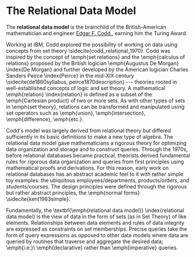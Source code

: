 # The Relational Data Model 


The **relational data model** is the brainchild of the British-American mathematician and engineer [Edgar F. Codd.](https://amturing.acm.org/award_winners/codd_1000892.cfm), earning him the Turing Award.

Working at IBM, Codd explored the possibility of working on data using concepts from set theory  \sidecite{codd_relational_1970}.
Codd was inspired by the concept of \emph{set relations} and the \emph{calculus of relations} proposed by the British logician \emph{Augustus De Morgan} \index{De Morgan} and further developed by the American logician Charles Sanders Peirce \index{Peirce} in the mid-XIX century \sidecite{de1860syllabus, peirce1870description} --- theories rooted in well-established concepts of logic and set theory.
A mathematical \emph{relation} \index{relation} is defined as a subset of the \emph{Cartesian product} of two or more sets.
As with other types of sets in \emph{set theory}, relations can be transformed and manipulated using set operators such as \emph{union}, \emph{intersection}, \emph{difference}, \emph{etc.}.

Codd's model was largely derived from relational theory but differed sufficiently in its basic definitions to make a new type of algebra.
The relational data model gave mathematicians a rigorous theory for optimizing data organization and storage and to construct queries.
Through the 1970s, before relational databases became practical, theorists derived fundamental rules for rigorous data organization and queries from first principles using mathematical proofs and derivations.
For this reason, early work on relational databases has an abstract academic feel to it with rather simple toy examples: the ubiquitous employees/departments, products/orders, and students/courses.
The design principles were defined through the rigorous but rather abstract principles, the \emph{normal forms} \sidecite{kent1983simple}.

Fundamentally, the \textbf{\emph{relational data model}} \index{relational data model}  is the view of data in the form of sets (as in Set Theory) of like elements.
Relationships between data elements and rules of data integrity are expressed as constraints on set memberships.
Precise queries take the form of query expressions as opposed to other data models where data are queried by routines that traverse and aggregate the desired data; \emph{i.e.}\ \emph{declarative} rather than \emph{imperative} queries.
